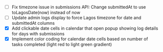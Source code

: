 - [ ] Fix timezone issue in submissions API: Change submittedAt to use toLagosDate(now) instead of now
- [ ] Update admin logs display to force Lagos timezone for date and submittedAt columns
- [x] Add clickable date cells in calendar that open popup showing log details for days with submissions
- [x] Implement color coding for calendar date cells based on number of tasks completed (light red to light green gradient)
